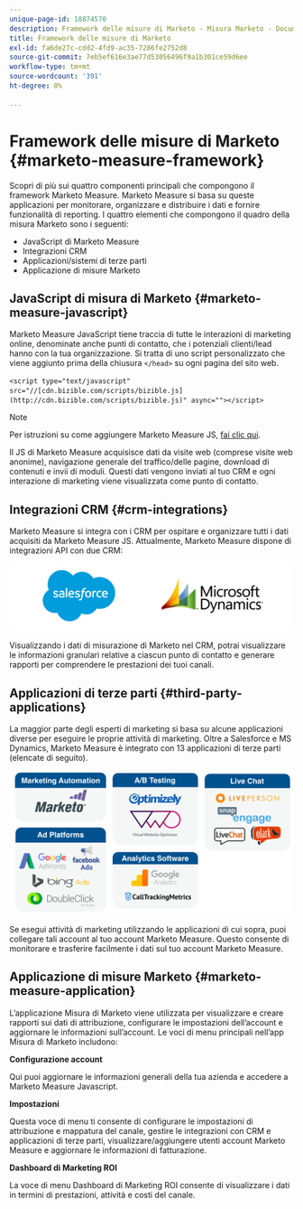 ```yaml
---
unique-page-id: 18874570
description: Framework delle misure di Marketo - Misura Marketo - Documentazione del prodotto
title: Framework delle misure di Marketo
exl-id: fa6de27c-cdd2-4fd9-ac35-7286fe2752d8
source-git-commit: 7eb5ef616e3ae77d53056496f9a1b301ce59d6ee
workflow-type: tm+mt
source-wordcount: '391'
ht-degree: 0%

---
```


# Framework delle misure di Marketo {#marketo-measure-framework}

Scopri di più sui quattro componenti principali che compongono il framework Marketo Measure. Marketo Measure si basa su queste applicazioni per monitorare, organizzare e distribuire i dati e fornire funzionalità di reporting. I quattro elementi che compongono il quadro della misura Marketo sono i seguenti:

* JavaScript di Marketo Measure
* Integrazioni CRM
* Applicazioni/sistemi di terze parti
* Applicazione di misure Marketo

## JavaScript di misura di Marketo {#marketo-measure-javascript}

Marketo Measure JavaScript tiene traccia di tutte le interazioni di marketing online, denominate anche punti di contatto, che i potenziali clienti/lead hanno con la tua organizzazione. Si tratta di uno script personalizzato che viene aggiunto prima della chiusura `</head>` su ogni pagina del sito web.

`<script type="text/javascript" src="//[cdn.bizible.com/scripts/bizible.js](http://cdn.bizible.com/scripts/bizible.js)" async=""></script>`

>[!NOTE]
>
>Per istruzioni su come aggiungere Marketo Measure JS, [fai clic qui](/help/marketo-measure-tracking/setting-up-tracking/adding-marketo-measure-script.md).

Il JS di Marketo Measure acquisisce dati da visite web (comprese visite web anonime), navigazione generale del traffico/delle pagine, download di contenuti e invii di moduli. Questi dati vengono inviati al tuo CRM e ogni interazione di marketing viene visualizzata come punto di contatto.

## Integrazioni CRM {#crm-integrations}

Marketo Measure si integra con i CRM per ospitare e organizzare tutti i dati acquisiti da Marketo Measure JS. Attualmente, Marketo Measure dispone di integrazioni API con due CRM:

![](assets/1-2.png)

Visualizzando i dati di misurazione di Marketo nel CRM, potrai visualizzare le informazioni granulari relative a ciascun punto di contatto e generare rapporti per comprendere le prestazioni dei tuoi canali.

## Applicazioni di terze parti {#third-party-applications}

La maggior parte degli esperti di marketing si basa su alcune applicazioni diverse per eseguire le proprie attività di marketing. Oltre a Salesforce e MS Dynamics, Marketo Measure è integrato con 13 applicazioni di terze parti (elencate di seguito).

![](assets/2-1.png)

Se esegui attività di marketing utilizzando le applicazioni di cui sopra, puoi collegare tali account al tuo account Marketo Measure. Questo consente di monitorare e trasferire facilmente i dati sul tuo account Marketo Measure.

## Applicazione di misure Marketo {#marketo-measure-application}

L’applicazione Misura di Marketo viene utilizzata per visualizzare e creare rapporti sui dati di attribuzione, configurare le impostazioni dell’account e aggiornare le informazioni sull’account. Le voci di menu principali nell’app Misura di Marketo includono:

**Configurazione account**

Qui puoi aggiornare le informazioni generali della tua azienda e accedere a Marketo Measure Javascript.

**Impostazioni**

Questa voce di menu ti consente di configurare le impostazioni di attribuzione e mappatura del canale, gestire le integrazioni con CRM e applicazioni di terze parti, visualizzare/aggiungere utenti account Marketo Measure e aggiornare le informazioni di fatturazione.

**Dashboard di Marketing ROI**

La voce di menu Dashboard di Marketing ROI consente di visualizzare i dati in termini di prestazioni, attività e costi del canale.
